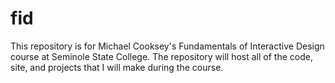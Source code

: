 # fid
This repository is for Michael Cooksey's Fundamentals of Interactive Design course at Seminole State College. The repository will host all of the code, site, and projects that I will make during the course.
